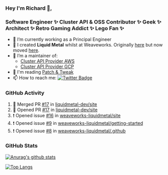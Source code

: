 ### Hey I'm Richard 👋, 

<h3 align="left">Software Engineer ✨ Cluster API & OSS Contributor ✨ Geek ✨ Architect ✨ Retro Gaming Addict ✨ Lego Fan ✨</h3>

- 🔭 I’m currently working as a Principal Engineer
- 📯 I created **Liquid Metal** whilst at Weaveworks. Originally [here](https://github.com/weaveworks-liquidmetal) but now moved [here](https://github.com/liquidmetal-dev).
- 👯 I’m a maintainer of:
  -  [Cluster API Provider AWS](https://github.com/kubernetes-sigs/cluster-api-provider-aws)
  -  [Cluster API Provider GCP](https://github.com/kubernetes-sigs/cluster-api-provider-gcp)
- 💬 I'm reading [Patch & Tweak](https://bjooks.com/products/patch-tweak-exploring-modular-synthesis)
- 📫 How to reach me: [![Twitter Badge](https://img.shields.io/badge/-@fruit_case-00acee?style=flat&logo=Twitter&logoColor=white)](https://twitter.com/intent/follow?screen_name=fruit_case "Follow on Twitter")

### GitHub Activity 

<!--START_SECTION:activity-->
1. 🎉 Merged PR [#17](https://github.com/liquidmetal-dev/site/pull/17) in [liquidmetal-dev/site](https://github.com/liquidmetal-dev/site)
2. 💪 Opened PR [#17](https://github.com/liquidmetal-dev/site/pull/17) in [liquidmetal-dev/site](https://github.com/liquidmetal-dev/site)
3. ❗ Opened issue [#16](https://github.com/weaveworks-liquidmetal/site/issues/16) in [weaveworks-liquidmetal/site](https://github.com/weaveworks-liquidmetal/site)
4. ❗ Opened issue [#9](https://github.com/weaveworks-liquidmetal/getting-started/issues/9) in [weaveworks-liquidmetal/getting-started](https://github.com/weaveworks-liquidmetal/getting-started)
5. ❗ Opened issue [#8](https://github.com/weaveworks-liquidmetal/.github/issues/8) in [weaveworks-liquidmetal/.github](https://github.com/weaveworks-liquidmetal/.github)
<!--END_SECTION:activity-->

### GitHub Stats

[![Anurag's github stats](https://github-readme-stats.vercel.app/api?username=richardcase&count_private=true&show_icons=true)](https://github.com/anuraghazra/github-readme-stats)

[![Top Langs](https://github-readme-stats.vercel.app/api/top-langs/?username=richardcase&hide=html&layout=compact)](https://github.com/anuraghazra/github-readme-stats)
